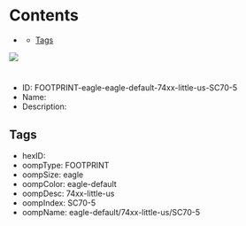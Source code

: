 



Contents
========

* [](#)
	* [Tags](#tags)
  
![][im]
# 

- ID: FOOTPRINT-eagle-eagle-default-74xx-little-us-SC70-5
- Name: 
- Description: 

## Tags

- hexID: 
- oompType: FOOTPRINT
- oompSize: eagle
- oompColor: eagle-default
- oompDesc: 74xx-little-us
- oompIndex: SC70-5
- oompName: eagle-default/74xx-little-us/SC70-5



[im]: image.png
